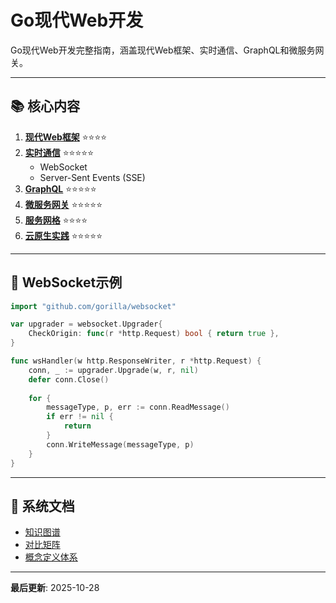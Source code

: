 # Go现代Web开发

Go现代Web开发完整指南，涵盖现代Web框架、实时通信、GraphQL和微服务网关。

---

## 📚 核心内容

1. **[现代Web框架](./01-现代Web框架.md)** ⭐⭐⭐⭐
2. **[实时通信](./02-实时通信.md)** ⭐⭐⭐⭐⭐
   - WebSocket
   - Server-Sent Events (SSE)
3. **[GraphQL](./03-GraphQL.md)** ⭐⭐⭐⭐⭐
4. **[微服务网关](./04-微服务网关.md)** ⭐⭐⭐⭐⭐
5. **[服务网格](./05-服务网格.md)** ⭐⭐⭐⭐
6. **[云原生实践](./06-云原生实践.md)** ⭐⭐⭐⭐⭐

---

## 🚀 WebSocket示例

```go
import "github.com/gorilla/websocket"

var upgrader = websocket.Upgrader{
    CheckOrigin: func(r *http.Request) bool { return true },
}

func wsHandler(w http.ResponseWriter, r *http.Request) {
    conn, _ := upgrader.Upgrade(w, r, nil)
    defer conn.Close()
    
    for {
        messageType, p, err := conn.ReadMessage()
        if err != nil {
            return
        }
        conn.WriteMessage(messageType, p)
    }
}
```

---

## 📖 系统文档

- [知识图谱](./00-知识图谱.md)
- [对比矩阵](./00-对比矩阵.md)
- [概念定义体系](./00-概念定义体系.md)

---

**最后更新**: 2025-10-28
